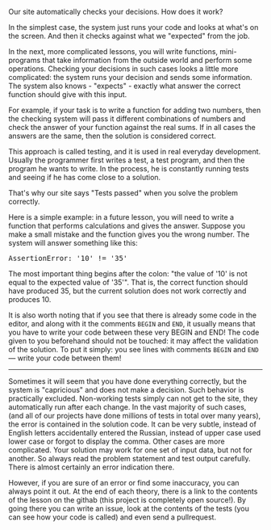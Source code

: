
Our site automatically checks your decisions. How does it work?

In the simplest case, the system just runs your code and looks at what's on the screen. And then it checks against what we "expected" from the job.

In the next, more complicated lessons, you will write functions, mini-programs that take information from the outside world and perform some operations. Checking your decisions in such cases looks a little more complicated: the system runs your decision and sends some information. The system also knows - "expects" - exactly what answer the correct function should give with this input.

For example, if your task is to write a function for adding two numbers, then the checking system will pass it different combinations of numbers and check the answer of your function against the real sums. If in all cases the answers are the same, then the solution is considered correct.

This approach is called testing, and it is used in real everyday development. Usually the programmer first writes a test, a test program, and then the program he wants to write. In the process, he is constantly running tests and seeing if he has come close to a solution.

That's why our site says "Tests passed" when you solve the problem correctly.

Here is a simple example: in a future lesson, you will need to write a function that performs calculations and gives the answer. Suppose you make a small mistake and the function gives you the wrong number. The system will answer something like this:

<pre class='hexlet-basics-output'>AssertionError: '10' != '35'</pre>

The most important thing begins after the colon: "the value of '10' is not equal to the expected value of '35'". That is, the correct function should have produced 35, but the current solution does not work correctly and produces 10.

It is also worth noting that if you see that there is already some code in the editor, and along with it the comments `BEGIN` and `END`, it usually means that you have to write your code between these very BEGIN and END! The code given to you beforehand should not be touched: it may affect the validation of the solution. To put it simply: you see lines with comments `BEGIN` and `END` — write your code between them!

---

Sometimes it will seem that you have done everything correctly, but the system is "capricious" and does not make a decision. Such behavior is practically excluded. Non-working tests simply can not get to the site, they automatically run after each change. In the vast majority of such cases, (and all of our projects have done millions of tests in total over many years), the error is contained in the solution code. It can be very subtle, instead of English letters accidentally entered the Russian, instead of upper case used lower case or forgot to display the comma. Other cases are more complicated. Your solution may work for one set of input data, but not for another. So always read the problem statement and test output carefully. There is almost certainly an error indication there.

However, if you are sure of an error or find some inaccuracy, you can always point it out. At the end of each theory, there is a link to the contents of the lesson on the githab (this project is completely open source!). By going there you can write an issue, look at the contents of the tests (you can see how your code is called) and even send a pullrequest.
